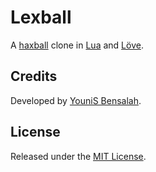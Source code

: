 # Lexball

A [haxball](http://haxball.com) clone in [Lua](http://lua.org) and [Löve](http://love2d.org).

## Credits

Developed by [YouniS Bensalah](http://younishd.fr).

## License

Released under the [MIT License](LICENSE.md).
